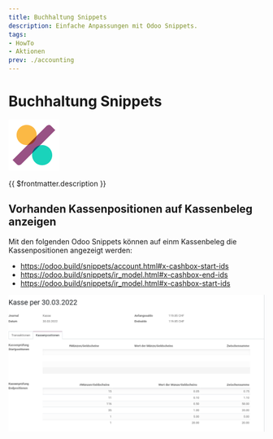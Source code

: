 ```yaml
---
title: Buchhaltung Snippets
description: Einfache Anpassungen mit Odoo Snippets.
tags:
- HowTo
- Aktionen
prev: ./accounting
---
```

# Buchhaltung Snippets
![icons_odoo_account_accountant](attachments/icons_odoo_account_accountant.png)

{{ $frontmatter.description }}

## Vorhanden Kassenpositionen auf Kassenbeleg anzeigen

Mit den folgenden Odoo Snippets können auf einm Kassenbeleg die Kassenpositionen angezeigt werden:
* <https://odoo.build/snippets/account.html#x-cashbox-start-ids>
* <https://odoo.build/snippets/ir_model.html#x-cashbox-end-ids>
* <https://odoo.build/snippets/ir_model.html#x-cashbox-start-ids>

![](attachments/Buchhaltung%20Snippets%20Kassenpositionen.png)